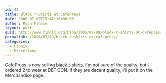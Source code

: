 ```yaml
---
id: 42
title: Black T-Shirts at CafePress
date: 2006-07-09T15:47:18+00:00
author: Ryan Finnie
layout: post
guid: http://www.finnix.org/blog/2006/07/09/black-t-shirts-at-cafepress/
permalink: /2006/07/09/black-t-shirts-at-cafepress/
categories:
  - Finnix
  - Miscellany
---
```

CafePress is now selling [black t-shirts](http://www.cafepress.com/finnix.65197553). I'm not sure of the quality, but I ordered 2 to wear at DEF CON. If they are decent quality, I'll put it on the Merchandise page.
